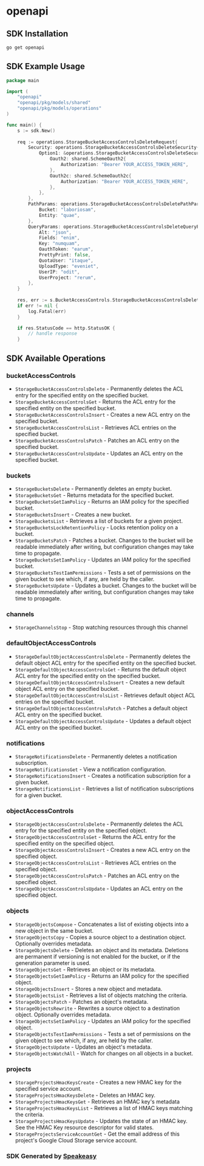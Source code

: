 # openapi

<!-- Start SDK Installation -->
## SDK Installation

```bash
go get openapi
```
<!-- End SDK Installation -->

## SDK Example Usage
<!-- Start SDK Example Usage -->
```go
package main

import (
    "openapi"
    "openapi/pkg/models/shared"
    "openapi/pkg/models/operations"
)

func main() {
    s := sdk.New()
    
    req := operations.StorageBucketAccessControlsDeleteRequest{
        Security: operations.StorageBucketAccessControlsDeleteSecurity{
            Option1: &operations.StorageBucketAccessControlsDeleteSecurityOption1{
                Oauth2: shared.SchemeOauth2{
                    Authorization: "Bearer YOUR_ACCESS_TOKEN_HERE",
                },
                Oauth2c: shared.SchemeOauth2c{
                    Authorization: "Bearer YOUR_ACCESS_TOKEN_HERE",
                },
            },
        },
        PathParams: operations.StorageBucketAccessControlsDeletePathParams{
            Bucket: "laboriosam",
            Entity: "quae",
        },
        QueryParams: operations.StorageBucketAccessControlsDeleteQueryParams{
            Alt: "json",
            Fields: "enim",
            Key: "numquam",
            OauthToken: "earum",
            PrettyPrint: false,
            QuotaUser: "itaque",
            UploadType: "eveniet",
            UserIP: "odit",
            UserProject: "rerum",
        },
    }
    
    res, err := s.BucketAccessControls.StorageBucketAccessControlsDelete(ctx, req)
    if err != nil {
        log.Fatal(err)
    }

    if res.StatusCode == http.StatusOK {
        // handle response
    }
```
<!-- End SDK Example Usage -->

<!-- Start SDK Available Operations -->
## SDK Available Operations

### bucketAccessControls

* `StorageBucketAccessControlsDelete` - Permanently deletes the ACL entry for the specified entity on the specified bucket.
* `StorageBucketAccessControlsGet` - Returns the ACL entry for the specified entity on the specified bucket.
* `StorageBucketAccessControlsInsert` - Creates a new ACL entry on the specified bucket.
* `StorageBucketAccessControlsList` - Retrieves ACL entries on the specified bucket.
* `StorageBucketAccessControlsPatch` - Patches an ACL entry on the specified bucket.
* `StorageBucketAccessControlsUpdate` - Updates an ACL entry on the specified bucket.

### buckets

* `StorageBucketsDelete` - Permanently deletes an empty bucket.
* `StorageBucketsGet` - Returns metadata for the specified bucket.
* `StorageBucketsGetIamPolicy` - Returns an IAM policy for the specified bucket.
* `StorageBucketsInsert` - Creates a new bucket.
* `StorageBucketsList` - Retrieves a list of buckets for a given project.
* `StorageBucketsLockRetentionPolicy` - Locks retention policy on a bucket.
* `StorageBucketsPatch` - Patches a bucket. Changes to the bucket will be readable immediately after writing, but configuration changes may take time to propagate.
* `StorageBucketsSetIamPolicy` - Updates an IAM policy for the specified bucket.
* `StorageBucketsTestIamPermissions` - Tests a set of permissions on the given bucket to see which, if any, are held by the caller.
* `StorageBucketsUpdate` - Updates a bucket. Changes to the bucket will be readable immediately after writing, but configuration changes may take time to propagate.

### channels

* `StorageChannelsStop` - Stop watching resources through this channel

### defaultObjectAccessControls

* `StorageDefaultObjectAccessControlsDelete` - Permanently deletes the default object ACL entry for the specified entity on the specified bucket.
* `StorageDefaultObjectAccessControlsGet` - Returns the default object ACL entry for the specified entity on the specified bucket.
* `StorageDefaultObjectAccessControlsInsert` - Creates a new default object ACL entry on the specified bucket.
* `StorageDefaultObjectAccessControlsList` - Retrieves default object ACL entries on the specified bucket.
* `StorageDefaultObjectAccessControlsPatch` - Patches a default object ACL entry on the specified bucket.
* `StorageDefaultObjectAccessControlsUpdate` - Updates a default object ACL entry on the specified bucket.

### notifications

* `StorageNotificationsDelete` - Permanently deletes a notification subscription.
* `StorageNotificationsGet` - View a notification configuration.
* `StorageNotificationsInsert` - Creates a notification subscription for a given bucket.
* `StorageNotificationsList` - Retrieves a list of notification subscriptions for a given bucket.

### objectAccessControls

* `StorageObjectAccessControlsDelete` - Permanently deletes the ACL entry for the specified entity on the specified object.
* `StorageObjectAccessControlsGet` - Returns the ACL entry for the specified entity on the specified object.
* `StorageObjectAccessControlsInsert` - Creates a new ACL entry on the specified object.
* `StorageObjectAccessControlsList` - Retrieves ACL entries on the specified object.
* `StorageObjectAccessControlsPatch` - Patches an ACL entry on the specified object.
* `StorageObjectAccessControlsUpdate` - Updates an ACL entry on the specified object.

### objects

* `StorageObjectsCompose` - Concatenates a list of existing objects into a new object in the same bucket.
* `StorageObjectsCopy` - Copies a source object to a destination object. Optionally overrides metadata.
* `StorageObjectsDelete` - Deletes an object and its metadata. Deletions are permanent if versioning is not enabled for the bucket, or if the generation parameter is used.
* `StorageObjectsGet` - Retrieves an object or its metadata.
* `StorageObjectsGetIamPolicy` - Returns an IAM policy for the specified object.
* `StorageObjectsInsert` - Stores a new object and metadata.
* `StorageObjectsList` - Retrieves a list of objects matching the criteria.
* `StorageObjectsPatch` - Patches an object's metadata.
* `StorageObjectsRewrite` - Rewrites a source object to a destination object. Optionally overrides metadata.
* `StorageObjectsSetIamPolicy` - Updates an IAM policy for the specified object.
* `StorageObjectsTestIamPermissions` - Tests a set of permissions on the given object to see which, if any, are held by the caller.
* `StorageObjectsUpdate` - Updates an object's metadata.
* `StorageObjectsWatchAll` - Watch for changes on all objects in a bucket.

### projects

* `StorageProjectsHmacKeysCreate` - Creates a new HMAC key for the specified service account.
* `StorageProjectsHmacKeysDelete` - Deletes an HMAC key.
* `StorageProjectsHmacKeysGet` - Retrieves an HMAC key's metadata
* `StorageProjectsHmacKeysList` - Retrieves a list of HMAC keys matching the criteria.
* `StorageProjectsHmacKeysUpdate` - Updates the state of an HMAC key. See the HMAC Key resource descriptor for valid states.
* `StorageProjectsServiceAccountGet` - Get the email address of this project's Google Cloud Storage service account.

<!-- End SDK Available Operations -->

### SDK Generated by [Speakeasy](https://docs.speakeasyapi.dev/docs/using-speakeasy/client-sdks)
